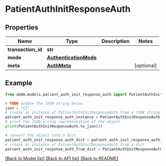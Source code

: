 # PatientAuthInitResponseAuth


## Properties

Name | Type | Description | Notes
------------ | ------------- | ------------- | -------------
**transaction_id** | **str** |  | 
**mode** | [**AuthenticationMode**](AuthenticationMode.md) |  | 
**meta** | [**AuthMeta**](AuthMeta.md) |  | [optional] 

## Example

```python
from abdm.models.patient_auth_init_response_auth import PatientAuthInitResponseAuth

# TODO update the JSON string below
json = "{}"
# create an instance of PatientAuthInitResponseAuth from a JSON string
patient_auth_init_response_auth_instance = PatientAuthInitResponseAuth.from_json(json)
# print the JSON string representation of the object
print(PatientAuthInitResponseAuth.to_json())

# convert the object into a dict
patient_auth_init_response_auth_dict = patient_auth_init_response_auth_instance.to_dict()
# create an instance of PatientAuthInitResponseAuth from a dict
patient_auth_init_response_auth_from_dict = PatientAuthInitResponseAuth.from_dict(patient_auth_init_response_auth_dict)
```
[[Back to Model list]](../README.md#documentation-for-models) [[Back to API list]](../README.md#documentation-for-api-endpoints) [[Back to README]](../README.md)


